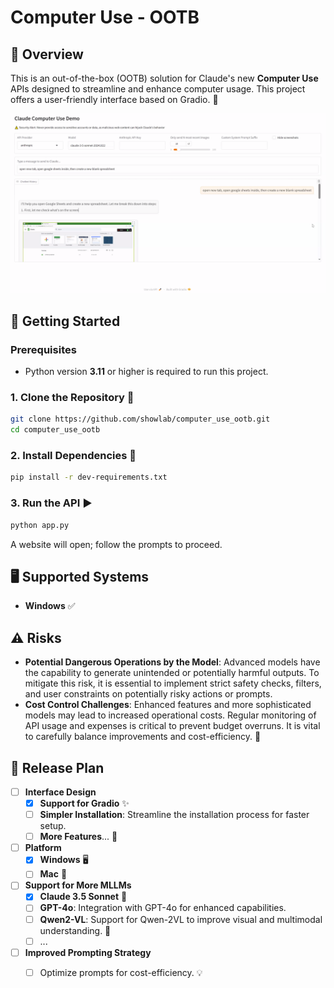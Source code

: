 # Computer Use - OOTB

## 🌟 Overview
This is an out-of-the-box (OOTB) solution for Claude's new **Computer Use** APIs designed to streamline and enhance computer usage. This project offers a user-friendly interface based on Gradio. 🎨

![gradio_interface](./assets/gradio_interface.png)

## 🚀 Getting Started

### Prerequisites

- Python version **3.11** or higher is required to run this project.

### 1. Clone the Repository 📂
```bash
git clone https://github.com/showlab/computer_use_ootb.git
cd computer_use_ootb
```

### 2. Install Dependencies 🔧
```bash
pip install -r dev-requirements.txt
```

### 3. Run the API ▶️
```bash
python app.py
```
A website will open; follow the prompts to proceed.

## 🖥️ Supported Systems
- **Windows** ✅

## ⚠️ Risks
- **Potential Dangerous Operations by the Model**: Advanced models have the capability to generate unintended or potentially harmful outputs. To mitigate this risk, it is essential to implement strict safety checks, filters, and user constraints on potentially risky actions or prompts.
- **Cost Control Challenges**: Enhanced features and more sophisticated models may lead to increased operational costs. Regular monitoring of API usage and expenses is critical to prevent budget overruns. It is vital to carefully balance improvements and cost-efficiency. 💸

## 📅 Release Plan

- [ ] **Interface Design**
  - [x] **Support for Gradio** ✨
  - [ ] **Simpler Installation**: Streamline the installation process for faster setup.
  - [ ] **More Features**... 🚀
- [ ] **Platform**
  - [x] **Windows** 🖥️
  - [ ] **Mac** 🍎
- [ ] **Support for More MLLMs**
  - [x] **Claude 3.5 Sonnet** 🎵
  - [ ] **GPT-4o**: Integration with GPT-4o for enhanced capabilities.
  - [ ] **Qwen2-VL**: Support for Qwen-2VL to improve visual and multimodal understanding. 📸
  - [ ] ...
- [ ] **Improved Prompting Strategy**
  - [ ] Optimize prompts for cost-efficiency. 💡

